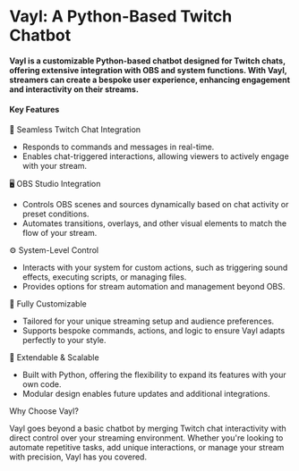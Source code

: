 # Vayl: A Python-Based Twitch Chatbot

#### Vayl is a customizable Python-based chatbot designed for Twitch chats, offering extensive integration with OBS and system functions. With Vayl, streamers can create a bespoke user experience, enhancing engagement and interactivity on their streams.
#### Key Features
🌟 Seamless Twitch Chat Integration
- Responds to commands and messages in real-time.
- Enables chat-triggered interactions, allowing viewers to actively engage with your stream.

🖥️ OBS Studio Integration
- Controls OBS scenes and sources dynamically based on chat activity or preset conditions.
- Automates transitions, overlays, and other visual elements to match the flow of your stream.

⚙️ System-Level Control
- Interacts with your system for custom actions, such as triggering sound effects, executing scripts, or managing files.
- Provides options for stream automation and management beyond OBS.

🎨 Fully Customizable
- Tailored for your unique streaming setup and audience preferences.
- Supports bespoke commands, actions, and logic to ensure Vayl adapts perfectly to your style.

🚀 Extendable & Scalable
- Built with Python, offering the flexibility to expand its features with your own code.
- Modular design enables future updates and additional integrations.

Why Choose Vayl?

Vayl goes beyond a basic chatbot by merging Twitch chat interactivity with direct control over your streaming environment. Whether you're looking to automate repetitive tasks, add unique interactions, or manage your stream with precision, Vayl has you covered.
